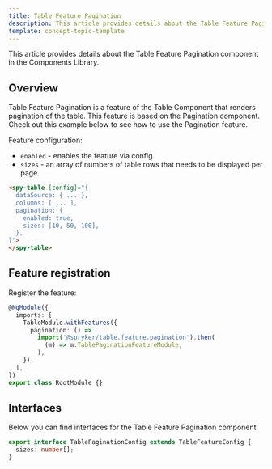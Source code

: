 ```yaml
---
title: Table Feature Pagination
description: This article provides details about the Table Feature Pagination component in the Components Library.
template: concept-topic-template
---
```


This article provides details about the Table Feature Pagination component in the Components Library.

## Overview

Table Feature Pagination is a feature of the Table Component that renders pagination of the table.
This feature is based on the Pagination component.
Check out this example below to see how to use the Pagination feature.

Feature configuration:

- `enabled` - enables the feature via config.  
- `sizes` - an array of numbers of table rows that needs to be displayed per page.  

```html
<spy-table [config]="{
  dataSource: { ... },
  columns: [ ... ],
  pagination: {
    enabled: true,
    sizes: [10, 50, 100],
  },                                                                                           
}">
</spy-table>
```

## Feature registration

Register the feature:
   
```ts
@NgModule({
  imports: [
    TableModule.withFeatures({
      pagination: () =>
        import('@spryker/table.feature.pagination').then(
          (m) => m.TablePaginationFeatureModule,
        ),    
    }),
  ],
})
export class RootModule {}
```

## Interfaces

Below you can find interfaces for the Table Feature Pagination component.

```ts
export interface TablePaginationConfig extends TableFeatureConfig {
  sizes: number[];
}
```
